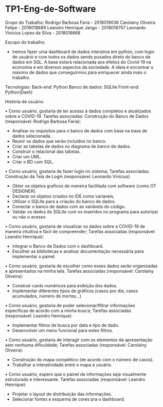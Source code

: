 # TP1-Eng-de-Software

Grupo do Trabalho:
Rodrigo Barbosa Faria - 2018019036
Carolainy Oliveira Felipe - 2018018889
Leandro Henrique Jango - 2018018757
Leonardo Vinicius Lopes da Silva - 2018018668

Escopo do trabalho:
- Iremos fazer uma dashboard de dados interativa em python, com login de usuário e com todos os dados sendo puxados direto do banco de dados em SQL. A base estará relacionada aos efeitos do Covid-19 na economia e em diversos aspectos da sociedade. A ideia é encontrar o máximo de dados que conseguirmos para enriquecer ainda mais o trabalho.

Tecnologias:
Back-end: Python
Banco de dados: SQLite
Front-end: Python(Dash)

História de usuário:

•	Como usuário, gostaria de ter acesso à dados completos e atualizados sobre a COVID-19.
  Tarefas associadas:
  Construção do Banco de Dados (responsável: Rodrigo  Barbosa Faria):
  - Analisar os requisitos para o banco de dados com base na base de dados selecionada.
  - Reunir os dados que serão incluídos no banco.
  - Criar as tabelas de dados no diagrama de banco de dados.
  - Construir o relacional das tabelas.
  - Criar um UML.
  - Criar o BD com SQL.

•	Como usuário, gostaria de fazer login no sistema;
  Tarefas associadas:
  Construção da Tela de Login (responsável: Leonardo Vinicius)
  - Obter os objetos graficos de maneira facilitada com software (como OT DESIGNER).
  - Declarar os objetos criados no IDE como variaveis.
  - Utilizar o SQLite para a criação do banco de dados.
  - Conectar o banco de dados com as variáveis do código.
  - Validar os dados do SQLite com os inseridos no programa para autorizar ou não o acesso.

•	Como usuário, gostaria de visualizar os dados sobre a COVID-19 de maneira intuitiva e fácil de compreender;
  Tarefas associadas (responsável: Leandro Henrique):
  - Integrar o Banco de Dados com o dashboard.
  - Escolher as bibliotecas e analisar documentação necessária para implementar o painel.

•	Como usuário, gostaria de escolher como esses dados serão organizadas e apresentados na minha tela.
  Tarefas associadas (responsável: Carolainy Oliveira):
  - Construir cards numéricos para exibição dos dados.
  - Implementar diferentes tipos de gráficos (casos por dia, casos acumulados, número de mortes...)

•	Como usuário, gostaria de poder selecionar/filtrar informações específicas de acordo com a minha busca;
  Tarefas associadas (responsável: Leandro Henrique):
  - Implementar filtros de busca por data e tipo de dado.
  - Desenvolver um menu funcional para estes filtros.
  
•	Como usuário, gostaria de interagir com os elementos da apresentação sem nenhuma dificuldade;
  Tarefas associadas (responsável: Carolainy Oliveira):
  - Construção do mapa coroplético (de acordo com o número de casos).
  - Trabalhar a interatividade entre o mapa e usuário.

•	Como usuário, espero que o painel de informações seja visualmente estruturado e interessante.
  Tarefas associadas (responsável: Leandro Henrique):
  - Projetar o layout de distribuição das informações.
  - Selecionar fontes e esquema de cores pra o dashboard.
